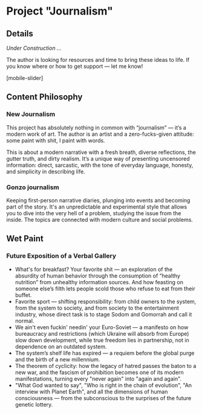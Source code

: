 # Project "Journalism"

## Details

*Under Construction …*

The author is looking for resources and time to bring these ideas to life. If you know where or how to get support — let me know!

[mobile-slider]

## Content Philosophy

### New Journalism

This project has absolutely nothing in common with “journalism” — it’s a modern work of art. The author is an artist and a zero-fucks-given attitude: some paint with shit, I paint with words. 

This is about a modern narrative with a fresh breath, diverse reflections, the gutter truth, and dirty realism. It’s a unique way of presenting uncensored information: direct, sarcastic, with the tone of everyday language, honesty, and simplicity in describing life.

### Gonzo journalism

Keeping first-person narrative diaries, plunging into events and becoming part of the story. It's an unpredictable and experimental style that allows you to dive into the very hell of a problem, studying the issue from the inside. The topics are connected with modern culture and social problems.

## Wet Paint

### Future Exposition of a Verbal Gallery

- What's for breakfast? Your favorite shit — an exploration of the absurdity of human behavior through the consumption of “healthy nutrition” from unhealthy information sources. And how feasting on someone else’s filth lets people scold those who refuse to eat from their buffet.
- Favorite sport — shifting responsibility: from child owners to the system, from the system to society, and from society to the entertainment industry, whose direct task is to stage Sodom and Gomorrah and call it normal.
- We ain't even fuckin' needin' your Euro-Soviet — a manifesto on how bureaucracy and restrictions (which Ukraine will absorb from Europe) slow down development, while true freedom lies in partnership, not in dependence on an outdated system.
- The system’s shelf life has expired — a requiem before the global purge and the birth of a new millennium.
- The theorem of cyclicity: how the legacy of hatred passes the baton to a new war, and the fascism of prohibition becomes one of its modern manifestations, turning every "never again" into "again and again".
- "What God wanted to say", "Who is right in the chain of evolution", "An interview with Planet Earth", and all the dimensions of human consciousness — from the subconscious to the surprises of the future genetic lottery.